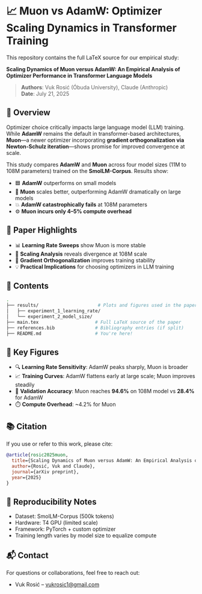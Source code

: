 # 📈 Muon vs AdamW: Optimizer Scaling Dynamics in Transformer Training



This repository contains the full LaTeX source for our empirical study:

**Scaling Dynamics of Muon versus AdamW: An Empirical Analysis of Optimizer Performance in Transformer Language Models**

> **Authors**: Vuk Rosić (Óbuda University), Claude (Anthropic)  
> **Date**: July 21, 2025

## 🧠 Overview

Optimizer choice critically impacts large language model (LLM) training. While **AdamW** remains the default in transformer-based architectures, **Muon**—a newer optimizer incorporating **gradient orthogonalization via Newton-Schulz iteration**—shows promise for improved convergence at scale.

This study compares **AdamW** and **Muon** across four model sizes (11M to 108M parameters) trained on the **SmolLM-Corpus**. Results show:

- 🟦 **AdamW** outperforms on small models  
- 🔴 **Muon** scales better, outperforming AdamW dramatically on large models  
- 💥 **AdamW catastrophically fails** at 108M parameters  
- ⚙️ **Muon incurs only 4–5% compute overhead**

## 📄 Paper Highlights

- 📊 **Learning Rate Sweeps** show Muon is more stable
- 🚀 **Scaling Analysis** reveals divergence at 108M scale
- 🧮 **Gradient Orthogonalization** improves training stability
- 💡 **Practical Implications** for choosing optimizers in LLM training

## 📂 Contents

```bash
.
├── results/                      # Plots and figures used in the paper
│   ├── experiment_1_learning_rate/
│   └── experiment_2_model_size/
├── main.tex                     # Full LaTeX source of the paper
├── references.bib               # Bibliography entries (if split)
├── README.md                    # You're here!
````

## 📸 Key Figures

* 🔍 **Learning Rate Sensitivity**: AdamW peaks sharply, Muon is broader
* 📈 **Training Curves**: AdamW flattens early at large scale; Muon improves steadily
* 🧪 **Validation Accuracy**: Muon reaches **94.6%** on 108M model vs **28.4%** for AdamW
* ⏱️ **Compute Overhead**: \~4.2% for Muon

## 📚 Citation

If you use or refer to this work, please cite:

```bibtex
@article{rosic2025muon,
  title={Scaling Dynamics of Muon versus AdamW: An Empirical Analysis of Optimizer Performance in Transformer Language Models},
  author={Rosić, Vuk and Claude},
  journal={arXiv preprint},
  year={2025}
}
```

## 🧪 Reproducibility Notes

* Dataset: SmolLM-Corpus (500k tokens)
* Hardware: T4 GPU (limited scale)
* Framework: PyTorch + custom optimizer
* Training length varies by model size to equalize compute

## 📬 Contact

For questions or collaborations, feel free to reach out:

* Vuk Rosić – [vukrosic1@gmail.com](mailto:vukrosic1@gmail.com)